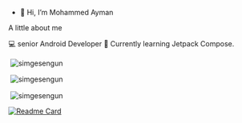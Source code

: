 - 👋 Hi, I’m Mohammed Ayman


A little about me

💻 senior Android Developer 
💠 Currently learning Jetpack Compose. 
<p>&nbsp;<img align="center" src="https://github-readme-stats.vercel.app/api?username=mohmmedayman-dev&theme=tokyonight&show_icons=true&locale=en" alt="simgesengun" /></p>
<p>&nbsp;<img align="center" src="https://github-readme-stats.vercel.app/api/top-langs/?username=mohmmedayman-dev&layout=compac" alt="simgesengun" /></p>

<p>&nbsp;<img align="center" src="https://github-readme-stats.vercel.app/api/pin/?username=anuraghazra&repo=github-readme-stats" alt="simgesengun" /></p>

[![Readme Card](https://github-readme-stats.vercel.app/api/pin/?username=anuraghazra&repo=github-readme-stats)](https://github.com/anuraghazra/github-readme-stats)

<!---
mohmmedayman-dev/mohmmedayman-dev is a ✨ special ✨ repository because its `README.md` (this file) appears on your GitHub profile.
You can click the Preview link to take a look at your changes.
--->
